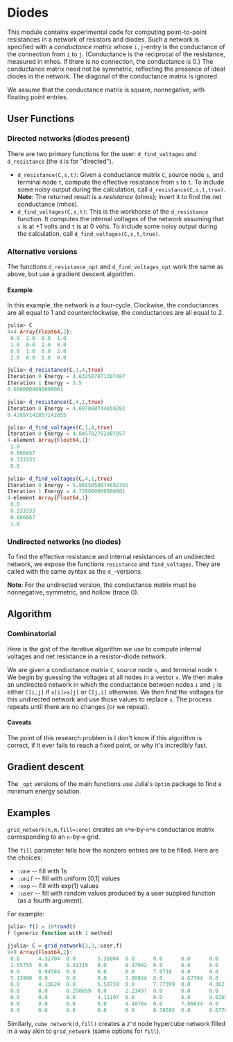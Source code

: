 # Diodes

This module contains experimental code for computing point-to-point
resistances in a network of resistors and diodes. Such a network is
specified with a *conductance matrix* whose `i,j`-entry is the
conductance of the connection from `i` to `j`.
(Conductance is the reciprocal of the resistance, measured in mhos.
If there is no connection, the conductance is 0.) The conductance
matrix need not be symmetric, reflecting the presence of ideal diodes
in the network. The diagonal of the conductance matrix is ignored.

We assume that the conductance matrix is square, nonnegative, with
floating point entries.

## User Functions

### Directed networks (diodes present)

There are two primary functions for the user: `d_find_voltages` and
`d_resistance` (the `d` is for "directed").

* `d_resistance(C,s,t)`: Given a conductance matrix `C`, source node
`s`, and terminal node `t`, compute the effective resistance from
`s` to `t`. To include some noisy output during the calculation,
call `d_resistance(C,s,t,true)`. **Note**: The returned result is a
*resistance* (ohms); invert it to find the net conductance (mhos).
* `d_find_voltages(C,s,t)`: This is the workhorse of the `d_resistance`
function. It computes the internal voltages of the network assuming that
`s` is at +1 volts and `t` is at 0 volts. To include some noisy
output during the calculation, call `d_find_voltages(C,s,t,true)`.

### Alternative versions

The functions `d_resistance_opt` and `d_find_voltages_opt` work
the same as above, but use a gradient descent algorithm.

#### Example

In this example, the network is a four-cycle. Clockwise, the
conductances are all equal to 1 and counterclockwise, the
conductances are all equal to 2.

```julia
julia> C
4×4 Array{Float64,2}:
 0.0  2.0  0.0  1.0
 1.0  0.0  2.0  0.0
 0.0  1.0  0.0  2.0
 2.0  0.0  1.0  0.0

julia> d_resistance(C,1,4,true)
Iteration 0	Energy = 4.632507871307487
Iteration 1	Energy = 3.5
0.6000000000000001

julia> d_resistance(C,4,1,true)
Iteration 0	Energy = 4.697008744059282
0.42857142857142855

julia> d_find_voltages(C,1,4,true)
Iteration 0	Energy = 4.045782752087957
4-element Array{Float64,1}:
 1.0     
 0.666667
 0.333333
 0.0     

julia> d_find_voltages(C,4,1,true)
Iteration 0	Energy = 5.9655059874692355
Iteration 1	Energy = 4.720000000000001
4-element Array{Float64,1}:
 0.0     
 0.333333
 0.666667
 1.0     
```

### Undirected networks (no diodes)

To find the effective resistance and internal resistances of
an undirected network, we expose the functions
`resistance` and `find_voltages`. They are called with the
same syntax as the `d_`-versions.  

**Note**: For the undirected version, the conductance matrix
must be nonnegative, symmetric, and hollow (trace 0).

## Algorithm

### Combinatorial

Here is the gist of the iterative algorithm we use to compute
internal voltages and net resistance in a resistor-diode network.

We are given a conductance matrix `C`, source node `s`, and
terminal node `t`. We begin by guessing the voltages at all nodes
in a vector `x`. We then make an undirected network in which
the conductance between nodes `i` and `j` is either `C[i,j]` if `x[i]>x[j]`
or `C[j,i]` otherwise. We then find the voltages
for this undirected network and use those values to replace `x`.
The process repeats until there are no changes (or we repeat).

#### Caveats

The point of this research problem is I don't know if this
algorithm is correct, if it ever fails to reach a fixed point,
or why it's incredibly fast.

## Gradient descent

The `_opt` versions of the main functions use Julia's `Optim`
package to find a minimum energy solution.

## Examples

`grid_network(n,m,fill=:one)` creates an `n*m`-by-`n*m` conductance matrix
corresponding to an `n`-by-`m` grid.

The `fill` parameter tells how the nonzero entries are to be filled. Here
are the choices:
* `:one` -- fill with 1s
* `:unif` -- fill with uniform [0,1] values
* `:exp` -- fill with exp(1) values
* `:user` -- fill with random values produced by a user supplied function
(as a fourth argument).

For example:
```julia
julia> f() = 10*rand()
f (generic function with 1 method)

jjulia> C = grid_network(3,3,:user,f)
9×9 Array{Float64,2}:
 0.0      4.31794  0.0       3.35004  0.0      0.0      0.0      0.0        0.0    
 1.05755  0.0      9.81319   0.0      8.47992  0.0      0.0      0.0        0.0    
 0.0      8.94584  0.0       0.0      0.0      7.9718   0.0      0.0        0.0    
 5.13998  0.0      0.0       0.0      3.80014  0.0      4.67704  0.0        0.0    
 0.0      4.13624  0.0       5.58759  0.0      7.77399  0.0      4.36219    0.0    
 0.0      0.0      0.298659  0.0      2.23497  0.0      0.0      0.0        2.64091
 0.0      0.0      0.0       4.11197  0.0      0.0      0.0      0.0265038  0.0    
 0.0      0.0      0.0       0.0      4.48704  0.0      7.96634  0.0        5.62822
 0.0      0.0      0.0       0.0      0.0      8.78592  0.0      0.677026   0.0    
```

Similarly, `cube_network(d,fill)` creates a `2^d` node hypercube
network filled in a way akin to `grid_network` (same options for `fill`).
